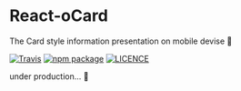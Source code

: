 # React-oCard

The Card style information presentation on mobile devise :iphone:

[![Travis][build-badge]][build]
[![npm package][npm-badge]][npm]
[![LICENCE][licence-image]][licence-url]

[build-badge]: https://travis-ci.org/GeorgioWan/react-ocard.svg?branch=master
[build]: https://travis-ci.org/GeorgioWan/react-ocard

[npm-badge]: https://img.shields.io/npm/v/react-ocard.svg
[npm]: https://www.npmjs.com/package/react-ocard

[licence-image]: https://img.shields.io/npm/l/react-ocard.svg
[licence-url]: https://github.com/GeorgioWan/react-ocard/blob/master/LICENSE

under production... :construction: